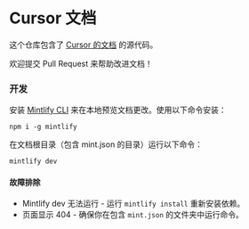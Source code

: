 # Cursor 文档

这个仓库包含了 [Cursor 的文档](https://docs.cursor.com) 的源代码。

欢迎提交 Pull Request 来帮助改进文档！

### 开发

安装 [Mintlify CLI](https://www.npmjs.com/package/mintlify) 来在本地预览文档更改。使用以下命令安装：

```
npm i -g mintlify
```

在文档根目录（包含 mint.json 的目录）运行以下命令：

```
mintlify dev
```

#### 故障排除

- Mintlify dev 无法运行 - 运行 `mintlify install` 重新安装依赖。
- 页面显示 404 - 确保你在包含 `mint.json` 的文件夹中运行命令。
